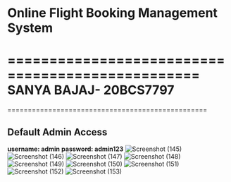 # **Online Flight Booking Management System**
=================================================
**SANYA BAJAJ- 20BCS7797**
=================================================
=================================================
## **Default Admin Access**
**username: admin**
**password: admin123**
![Screenshot (145)](https://github.com/Sanyabajaj1/Online-Flight-Management-System.github.io/assets/91716137/d795a542-9668-46e9-9720-559a7b1853e0)
![Screenshot (146)](https://github.com/Sanyabajaj1/Online-Flight-Management-System.github.io/assets/91716137/e84d9053-291c-4740-bc9e-c16342b725cf)
![Screenshot (147)](https://github.com/Sanyabajaj1/Online-Flight-Management-System.github.io/assets/91716137/37d8104a-5e52-49b9-aeb5-d3e7d7bf58de)
![Screenshot (148)](https://github.com/Sanyabajaj1/Online-Flight-Management-System.github.io/assets/91716137/2715eb42-b7b0-434f-912e-f2d40569082c)
![Screenshot (149)](https://github.com/Sanyabajaj1/Online-Flight-Management-System.github.io/assets/91716137/2ae87695-95ce-4b8a-a61d-f8d23cf39fec)
![Screenshot (150)](https://github.com/Sanyabajaj1/Online-Flight-Management-System.github.io/assets/91716137/2b0ca1b8-e15a-4a3c-83a8-88a8d35957dc)
![Screenshot (151)](https://github.com/Sanyabajaj1/Online-Flight-Management-System.github.io/assets/91716137/7b685416-691c-4b63-8f03-0964b3dbe67f)
![Screenshot (152)](https://github.com/Sanyabajaj1/Online-Flight-Management-System.github.io/assets/91716137/ce72305f-b8c7-4522-befd-96d660e23dbf)
![Screenshot (153)](https://github.com/Sanyabajaj1/Online-Flight-Management-System.github.io/assets/91716137/d1c7c581-08da-483e-b3cb-94a5b6a84fdc)
